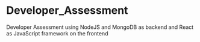 # Developer_Assessment
Developer Assessment using NodeJS and MongoDB as backend and React as JavaScript framework on the frontend
